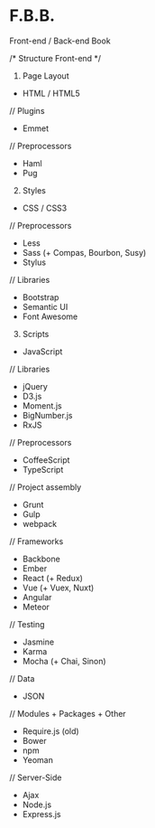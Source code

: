 # F.B.B.

Front-end / Back-end Book

/* Structure Front-end */

1. Page Layout
- HTML / HTML5

// Plugins
- Emmet

// Preprocessors
- Haml
- Pug

2. Styles
- CSS / CSS3

// Preprocessors
- Less
- Sass (+ Compas, Bourbon, Susy)
- Stylus

// Libraries
- Bootstrap
- Semantic UI
- Font Awesome

3. Scripts
- JavaScript

// Libraries
- jQuery
- D3.js
- Moment.js
- BigNumber.js
- RxJS

// Preprocessors
- CoffeeScript
- TypeScript

// Project assembly
- Grunt
- Gulp
- webpack

// Frameworks
- Backbone
- Ember
- React (+ Redux)
- Vue (+ Vuex, Nuxt)
- Angular
- Meteor

// Testing
- Jasmine
- Karma
- Mocha (+ Chai, Sinon)

// Data
- JSON

// Modules + Packages + Other
- Require.js (old)
- Bower
- npm
- Yeoman

// Server-Side
- Ajax
- Node.js
- Express.js


